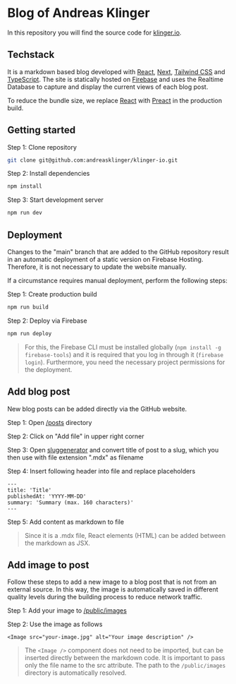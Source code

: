 # Blog of Andreas Klinger

In this repository you will find the source code for [klinger.io](https://klinger.io/).

## Techstack

It is a markdown based blog developed with [React](https://reactjs.org/), [Next](https://nextjs.org/), [Tailwind CSS](https://tailwindcss.com/) and [TypeScript](https://www.typescriptlang.org/). The site is statically hosted on [Firebase](https://firebase.google.com/) and uses the Realtime Database to capture and display the current views of each blog post.

To reduce the bundle size, we replace [React](https://reactjs.org/) with [Preact](https://preactjs.com/) in the production build.

## Getting started

Step 1: Clone repository

```bash
git clone git@github.com:andreasklinger/klinger-io.git
```

Step 2: Install dependencies

```bash
npm install
```

Step 3: Start development server

```bash
npm run dev
```

## Deployment

Changes to the "main" branch that are added to the GitHub repository result in an automatic deployment of a static version on Firebase Hosting. Therefore, it is not necessary to update the website manually.

If a circumstance requires manual deployment, perform the following steps:

Step 1: Create production build

```bash
npm run build
```

Step 2: Deploy via Firebase

```bash
npm run deploy
```

> For this, the Firebase CLI must be installed globally (`npm install -g firebase-tools`) and it is required that you log in through it (`firebase login`). Furthermore, you need the necessary project permissions for the deployment.

## Add blog post

New blog posts can be added directly via the GitHub website.

Step 1: Open [/posts](https://github.com/andreasklinger/klinger-io/tree/canary/posts) directory

Step 2: Click on "Add file" in upper right corner

Step 3: Open [sluggenerator](https://www.slugenerator.com/) and convert title of post to a slug, which you then use with file extension ".mdx" as filename

Step 4: Insert following header into file and replace placeholders

```mdx
---
title: 'Title'
publishedAt: 'YYYY-MM-DD'
summary: 'Summary (max. 160 characters)'
---
```

Step 5: Add content as markdown to file

> Since it is a .mdx file, React elements (HTML) can be added between the markdown as JSX.

## Add image to post

Follow these steps to add a new image to a blog post that is not from an external source. In this way, the image is automatically saved in different quality levels during the building process to reduce network traffic.

Step 1: Add your image to [/public/images](https://github.com/andreasklinger/klinger-io/tree/canary/public/images)

Step 2: Use the image as follows

```mdx
<Image src="your-image.jpg" alt="Your image description" />
```

> The `<Image />` component does not need to be imported, but can be inserted directly between the markdown code. It is important to pass only the file name to the src attribute. The path to the `/public/images` directory is automatically resolved.
